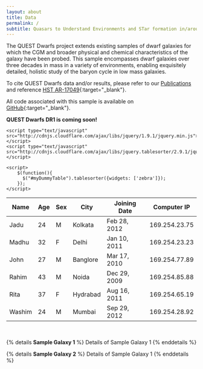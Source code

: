 ```yaml
---
layout: about
title: Data
permalink: /
subtitle: Quasars to Understand Environments and STar formation in/around Dwarfs
---
```


The QUEST Dwarfs project extends existing samples of dwarf galaxies for which the CGM and broader physical and chemical characteristics of the galaxy have been probed. This sample encompasses dwarf galaxies over three decades in mass in a variety of environments, enabling exquisitely detailed, holistic study of the baryon cycle in low mass galaxies.

To cite QUEST Dwarfs data and/or results, please refer to our [Publications](questdwarfs.github.io/publications) and reference [HST AR-17049](https://ui.adsabs.harvard.edu/abs/2022hst..prop17049P/abstract){:target="_blank"}.

All code associated with this sample is available on [GitHub](https://github.com/QUESTDwarfs){:target="_blank"}.

**QUEST Dwarfs DR1 is coming soon!**

<!-- choose a theme file -->
<!-- <link rel="stylesheet" href="https://mottie.github.io/tablesorter/css/theme.default.css"> -->
<!-- load jQuery and tablesorter scripts -->
<!-- <script type="text/javascript" src="https://code.jquery.com/jquery-3.7.1.min.js"   integrity="sha256-/JqT3SQfawRcv/BIHPThkBvs0OEvtFFmqPF/lYI/Cxo="   crossorigin="anonymous"></script> -->
<!-- <script type="text/javascript" src="https://cdnjs.cloudflare.com/ajax/libs/jquery.tablesorter/2.31.3/js/jquery.tablesorter.min.js"></script> -->


<!-- tablesorter widgets (optional) -->
<!-- <script type="text/javascript" src="assets/js/jquery/jquery.tablesorter.widgets.js"></script> -->

<!-- <table id="myTable" class="tablesorter">
  <thead>
    <tr>
      <th>Name</th>
      <th>RA</th>
      <th>Dec</th>
      <th>log M<sub>star</sub>/M<sub>&#9737;</sub></th>
      <th>Environment</th>
      <th>log sSFR/yr<sup>-1</sup></th>
      <th>N<sub>QSO</sub></th>
    </tr>
  </thead>
  <tbody>
    <tr>
      <td>Sample Galaxy 1</td>
      <td>00:00:00</td>
      <td>+00:00:01</td>
      <td>9</td>
      <td>Isolated</td>
      <td>-11</td>
      <td>5</td>
    </tr>
    <tr>
      <td>Sample Galaxy 2</td>
      <td>10:00:00</td>
      <td>-20:00:01</td>
      <td>7.5</td>
      <td>Group</td>
      <td>-10</td>
      <td>1</td>
    </tr>
  </tbody>
</table> -->

<!-- <script type="text/javascript" >
        $(function() {
	    $("#myTable").tablesorter();
		});
</script>
 -->


<html>
<head>
    <title>Demo Html</title>
    <link href="http://mottie.github.io/tablesorter/css/theme.default.css" rel="stylesheet">

    <script type="text/javascript" src="http://cdnjs.cloudflare.com/ajax/libs/jquery/1.9.1/jquery.min.js"></script>
    <script type="text/javascript" src="http://cdnjs.cloudflare.com/ajax/libs/jquery.tablesorter/2.9.1/jquery.tablesorter.min.js"></script>

    <script>
        $(function(){
          $("#myDummyTable").tablesorter({widgets: ['zebra']});
        });
    </script>

</head>
<body>
     <table id="myDummyTable" class="tablesorter" border="0" cellpadding="0" cellspacing="1">
      <thead>
        <tr>
          <th>Name</th>
          <th>Age</th>
          <th>Sex</th>
          <th>City</th>
          <th>Joining Date</th>
          <th>Computer IP</th>
        </tr>
      </thead>
      <tbody>
        <tr>
          <td>Jadu</td>
          <td>24</td>
          <td>M</td>
          <td>Kolkata</td>
          <td>Feb 28, 2012</td>
          <td>169.254.23.75</td>
        </tr>
        <tr>
          <td>Madhu</td>
          <td>32</td>
          <td>F</td>
          <td>Delhi</td>
          <td>Jan 10, 2011</td>
          <td>169.254.23.23</td>
        </tr>
        <tr>
          <td>John</td>
          <td>27</td>
          <td>M</td>
          <td>Banglore</td>
          <td>Mar 17, 2010</td>
          <td>169.254.77.89</td>
        </tr>
        <tr>
          <td>Rahim</td>
          <td>43</td>
          <td>M</td>
          <td>Noida</td>
          <td>Dec 29, 2009</td>
          <td>169.254.85.88</td>
        </tr>
        <tr>
          <td>Rita</td>
          <td>37</td>
          <td>F</td>
          <td>Hydrabad</td>
          <td>Aug 16, 2011</td>
          <td>169.254.65.19</td>
        </tr>
        <tr>
          <td>Washim</td>
          <td>24</td>
          <td>M</td>
          <td>Mumbai</td>
          <td>Sep 29, 2012</td>
          <td>169.254.28.92</td>
        </tr>
       </tbody>
    </table>
</body>
</html>

&nbsp;

{% details **Sample Galaxy 1** %}
Details of Sample Galaxy 1
{% enddetails %}

{% details **Sample Galaxy 2** %}
Details of Sample Galaxy 1
{% enddetails %}

